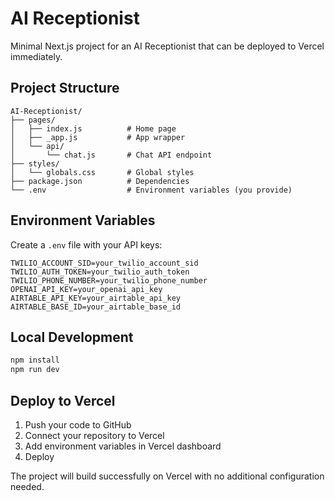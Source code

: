 # AI Receptionist

Minimal Next.js project for an AI Receptionist that can be deployed to Vercel immediately.

## Project Structure

```
AI-Receptionist/
├── pages/
│   ├── index.js          # Home page
│   ├── _app.js           # App wrapper
│   └── api/
│       └── chat.js       # Chat API endpoint
├── styles/
│   └── globals.css       # Global styles
├── package.json          # Dependencies
└── .env                  # Environment variables (you provide)
```

## Environment Variables

Create a `.env` file with your API keys:

```
TWILIO_ACCOUNT_SID=your_twilio_account_sid
TWILIO_AUTH_TOKEN=your_twilio_auth_token
TWILIO_PHONE_NUMBER=your_twilio_phone_number
OPENAI_API_KEY=your_openai_api_key
AIRTABLE_API_KEY=your_airtable_api_key
AIRTABLE_BASE_ID=your_airtable_base_id
```

## Local Development

```bash
npm install
npm run dev
```

## Deploy to Vercel

1. Push your code to GitHub
2. Connect your repository to Vercel
3. Add environment variables in Vercel dashboard
4. Deploy

The project will build successfully on Vercel with no additional configuration needed.
